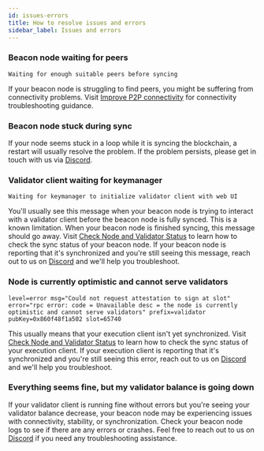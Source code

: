 ```yaml
---
id: issues-errors
title: How to resolve issues and errors
sidebar_label: Issues and errors
---
```


### Beacon node waiting for peers

```
Waiting for enough suitable peers before syncing
```

If your beacon node is struggling to find peers, you might be suffering from connectivity problems. Visit [Improve P2P connectivity](/docs/prysm-usage/p2p-host-ip) for connectivity troubleshooting guidance.


### Beacon node stuck during sync

If your node seems stuck in a loop while it is syncing the blockchain, a restart will usually resolve the problem. If the problem persists, please get in touch with us via [Discord](https://discord.gg/prysmaticlabs).


### Validator client waiting for keymanager

```
Waiting for keymanager to initialize validator client with web UI
```

You'll usually see this message when your beacon node is trying to interact with a validator client before the beacon node is fully synced. This is a known limitation. When your beacon node is finished syncing, this message should go away. Visit [Check Node and Validator Status](../monitoring/checking-status.md) to learn how to check the sync status of your beacon node. If your beacon node is reporting that it's synchronized and you're still seeing this message, reach out to us on [Discord](https://discord.gg/prysmaticlabs) and we'll help you troubleshoot.


### Node is currently optimistic and cannot serve validators

```
level=error msg="Could not request attestation to sign at slot" error="rpc error: code = Unavailable desc = the node is currently optimistic and cannot serve validators" prefix=validator pubKey=0x860f48f1a502 slot=65740
```

This usually means that your execution client isn't yet synchronized. Visit [Check Node and Validator Status](../monitoring/checking-status.md) to learn how to check the sync status of your execution client. If your execution client is reporting that it's synchronized and you're still seeing this error, reach out to us on [Discord](https://discord.gg/prysmaticlabs) and we'll help you troubleshoot.


### Everything seems fine, but my validator balance is going down

If your validator client is running fine without errors but you're seeing your validator balance decrease, your beacon node may be experiencing issues with connectivity, stability, or synchronization. Check your beacon node logs to see if there are any errors or crashes. Feel free to reach out to us on [Discord](https://discord.gg/prysmaticlabs) if you need any troubleshooting assistance.


